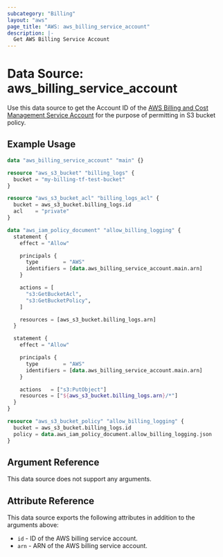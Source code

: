 ```yaml
---
subcategory: "Billing"
layout: "aws"
page_title: "AWS: aws_billing_service_account"
description: |-
  Get AWS Billing Service Account
---
```


# Data Source: aws_billing_service_account

Use this data source to get the Account ID of the [AWS Billing and Cost Management Service Account](http://docs.aws.amazon.com/awsaccountbilling/latest/aboutv2/billing-getting-started.html#step-2) for the purpose of permitting in S3 bucket policy.

## Example Usage

```terraform
data "aws_billing_service_account" "main" {}

resource "aws_s3_bucket" "billing_logs" {
  bucket = "my-billing-tf-test-bucket"
}

resource "aws_s3_bucket_acl" "billing_logs_acl" {
  bucket = aws_s3_bucket.billing_logs.id
  acl    = "private"
}

data "aws_iam_policy_document" "allow_billing_logging" {
  statement {
    effect = "Allow"

    principals {
      type        = "AWS"
      identifiers = [data.aws_billing_service_account.main.arn]
    }

    actions = [
      "s3:GetBucketAcl",
      "s3:GetBucketPolicy",
    ]

    resources = [aws_s3_bucket.billing_logs.arn]
  }

  statement {
    effect = "Allow"

    principals {
      type        = "AWS"
      identifiers = [data.aws_billing_service_account.main.arn]
    }

    actions   = ["s3:PutObject"]
    resources = ["${aws_s3_bucket.billing_logs.arn}/*"]
  }
}

resource "aws_s3_bucket_policy" "allow_billing_logging" {
  bucket = aws_s3_bucket.billing_logs.id
  policy = data.aws_iam_policy_document.allow_billing_logging.json
}
```

## Argument Reference

This data source does not support any arguments.

## Attribute Reference

This data source exports the following attributes in addition to the arguments above:

* `id` - ID of the AWS billing service account.
* `arn` - ARN of the AWS billing service account.
